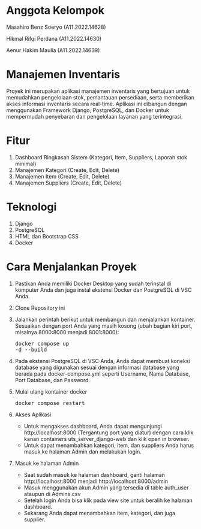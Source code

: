 # Anggota Kelompok

Masahiro Benz Soeryo (A11.2022.14628)

Hikmal Rifqi Perdana (A11.2022.14630)

Aenur Hakim Maulia (A11.2022.14639)

# Manajemen Inventaris

Proyek ini merupakan aplikasi manajemen inventaris yang bertujuan untuk memudahkan pengelolaan stok, pemantauan persediaan, serta memberikan akses informasi inventaris secara real-time. Aplikasi ini dibangun dengan menggunakan Framework Django, PostgreSQL, dan Docker untuk mempermudah penyebaran dan pengelolaan layanan yang terintegrasi.

# Fitur

1. Dashboard Ringkasan Sistem (Kategori, Item, Suppliers, Laporan stok minimal)
2. Manajemen Kategori (Create, Edit, Delete)
3. Manajemen Item (Create, Edit, Delete)
4. Manajemen Suppliers (Create, Edit, Delete)

# Teknologi

1. Django
2. PostgreSQL
3. HTML dan Bootstrap CSS
4. Docker

# Cara Menjalankan Proyek

1. Pastikan Anda memiliki Docker Desktop yang sudah terinstal di komputer Anda dan juga instal ekstensi Docker dan PostgreSQL di VSC Anda.

2. Clone Repository ini

3. Jalankan perintah berikut untuk membangun dan menjalankan kontainer. Sesuaikan dengan port Anda yang masih kosong (ubah bagian kiri port, misalnya 8000:8000 menjadi 8001:8000): <pre>docker compose up -d --build</pre>

4. Pada ekstensi PostgreSQL di VSC Anda, Anda dapat membuat koneksi database yang digunakan sesuai dengan informasi database yang berada pada docker-compose.yml seperti Username, Nama Database, Port Database, dan Password.

5. Mulai ulang kontainer docker
   <pre>docker compose restart</pre>

6. Akses Aplikasi

   - Untuk mengakses dashboard, Anda dapat mengunjungi http://localhost:8000 (Tergantung port yang diatur) dengan cara klik kanan containers uts_server_django-web dan klik open in browser.
   - Untuk dapat menambahkan kategori, item, dan suppliers Anda harus masuk ke halaman Admin dan melakukan login.

7. Masuk ke halaman Admin

   - Saat sudah masuk ke halaman dashboard, ganti halaman http://localhost:8000 menjadi http://localhost:8000/admin
   - Masuk menggunakan akun Admin yang tersedia di table auth_user ataupun di Admins.csv
   - Setelah login Anda bisa klik pada view site untuk beralih ke halaman dashboard.
   - Sekarang Anda dapat menambahkan item, kategori, dan juga supplier.
